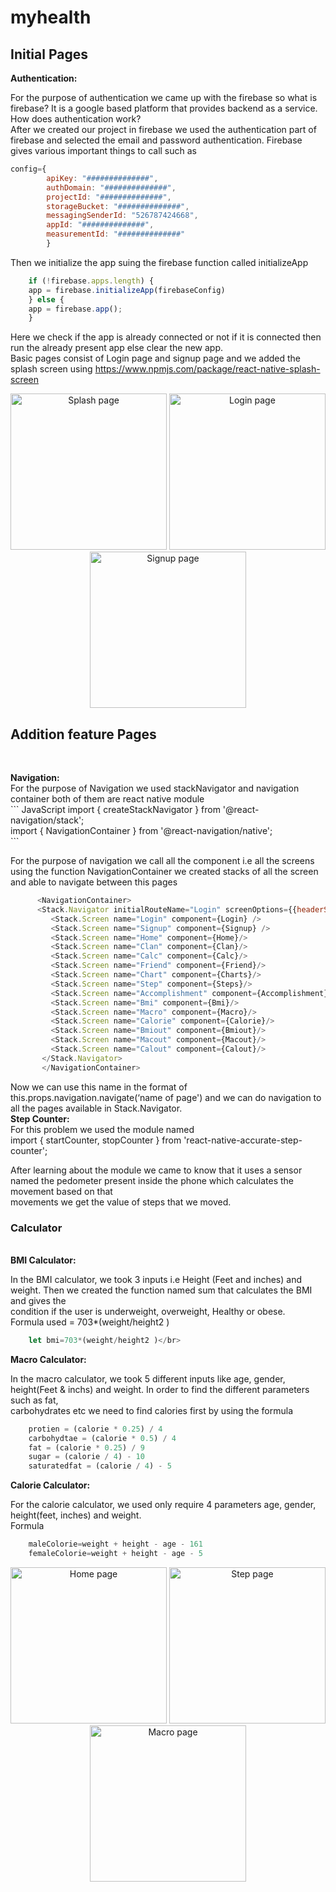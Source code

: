 # myhealth
<h2>Initial Pages</h2>
<p><b>Authentication:</b><br>
 
For the purpose of authentication we came up with the firebase so what is firebase? It is a google based platform that provides backend as a service.</br>
How does authentication work?</br>
After we created our project in firebase we used the authentication part of firebase and selected the email and password authentication. Firebase gives various important things to call such as </br>
``` JavaScript
config={
        apiKey: "##############",
        authDomain: "##############",
        projectId: "##############",
        storageBucket: "##############",
        messagingSenderId: "526787424668",
        appId: "##############",
        measurementId: "##############"
        }
```


Then we initialize the app suing the firebase function called initializeApp</br>
``` JavaScript
    if (!firebase.apps.length) {
    app = firebase.initializeApp(firebaseConfig)
    } else {
    app = firebase.app();
    }
```


Here we check if the app is already connected or not if it is connected then run the already present app else clear the new app.</br>
Basic pages consist of Login page and signup page and we added the splash screen using https://www.npmjs.com/package/react-native-splash-screen </br>
</p>
<p align='center'>
   <img src="splash.png" width="250" title="Splash page">
  <img src="Login.png" width="250" title="Login page">
  <img src="signup.png" width="250" title="Signup page">
  
 
</p>
<h2>Addition feature Pages</h2></br>
<p>
<b>Navigation:</b><br>
For the purpose of Navigation we used stackNavigator and navigation container both of them are react native module <br>
``` JavaScript
    import { createStackNavigator } from '@react-navigation/stack';<br>
    import { NavigationContainer } from '@react-navigation/native';<br>
```


For the purpose of navigation we call all the component i.e all the screens using the function NavigationContainer we created stacks of all the screen  and able to navigate between this pages<br>
``` JavaScript
      <NavigationContainer>
      <Stack.Navigator initialRouteName="Login" screenOptions={{headerShown:false}}>
         <Stack.Screen name="Login" component={Login} />
         <Stack.Screen name="Signup" component={Signup} />
         <Stack.Screen name="Home" component={Home}/>
         <Stack.Screen name="Clan" component={Clan}/>
         <Stack.Screen name="Calc" component={Calc}/>
         <Stack.Screen name="Friend" component={Friend}/>
         <Stack.Screen name="Chart" component={Charts}/>
         <Stack.Screen name="Step" component={Steps}/>
         <Stack.Screen name="Accomplishment" component={Accomplishment}/>
         <Stack.Screen name="Bmi" component={Bmi}/>
         <Stack.Screen name="Macro" component={Macro}/>
         <Stack.Screen name="Calorie" component={Calorie}/>
         <Stack.Screen name="Bmiout" component={Bmiout}/>
         <Stack.Screen name="Macout" component={Macout}/>
         <Stack.Screen name="Calout" component={Calout}/>
       </Stack.Navigator>
       </NavigationContainer>
```

Now we can use this name in the format of this.props.navigation.navigate(‘name of page') and we can do navigation to all the pages available in Stack.Navigator.<br>
<b>Step Counter:</b><br>
For this problem we used the module named <br>
import { startCounter, stopCounter } from 'react-native-accurate-step-counter';<br>

After learning about the module we came to know that it uses a sensor named the pedometer present inside the phone which calculates the movement based on that <br>movements we get the value of steps that we moved.<br>
<h3>Calculator</h3></br>
<b>BMI Calculator:</b><br>

In the BMI calculator, we took 3 inputs i.e Height (Feet and inches) and weight. Then we created the function named sum that calculates the BMI and gives the</br> condition if the user is underweight, overweight, Healthy or obese.</br>
Formula used = 703*(weight/height2 )</br>
``` JavaScript
    let bmi=703*(weight/height2 )</br>
```

<b>Macro Calculator:</b><br>

In the macro calculator, we took 5 different inputs like age, gender, height(Feet & inchs) and  weight. In order to find the different parameters such as fat,</br> carbohydrates etc we need to find calories first by using the formula</br>
``` JavaScript
    protien = (calorie * 0.25) / 4 
    carbohydtae = (calorie * 0.5) / 4 
    fat = (calorie * 0.25) / 9 
    sugar = (calorie / 4) - 10 
    saturatedfat = (calorie / 4) - 5 
```
<b>Calorie Calculator:</b><br>

For the calorie calculator, we used only require 4 parameters age, gender, height(feet, inches) and weight.</br>
Formula</br>
``` JavaScript
    maleColorie=weight + height - age - 161
    femaleColorie=weight + height - age - 5
```

</p>
<p align='center'>
  <img src="home.png" width="250" title="Home page">
  <img src="steps.png" width="250" title="Step page">
  <img src="macro.png" width="250" title="Macro page">
 
</p>
